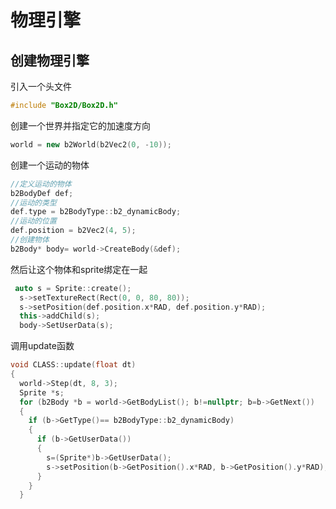 # 物理引擎

## 创建物理引擎

引入一个头文件

```cpp
#include "Box2D/Box2D.h"
```

创建一个世界并指定它的加速度方向

```cpp
world = new b2World(b2Vec2(0, -10));
```

创建一个运动的物体

```cpp
//定义运动的物体
b2BodyDef def;
//运动的类型
def.type = b2BodyType::b2_dynamicBody;
//运动的位置
def.position = b2Vec2(4, 5);
//创建物体
b2Body* body= world->CreateBody(&def);
```

然后让这个物体和sprite绑定在一起

```cpp
 auto s = Sprite::create();
  s->setTextureRect(Rect(0, 0, 80, 80));
  s->setPosition(def.position.x*RAD, def.position.y*RAD);
  this->addChild(s);
  body->SetUserData(s);
```

调用update函数

```cpp
void CLASS::update(float dt)
{
  world->Step(dt, 8, 3);
  Sprite *s;
  for (b2Body *b = world->GetBodyList(); b!=nullptr; b=b->GetNext())
  {
	if (b->GetType()== b2BodyType::b2_dynamicBody)
	{
	  if (b->GetUserData())
	  {
		s=(Sprite*)b->GetUserData();
		s->setPosition(b->GetPosition().x*RAD, b->GetPosition().y*RAD);
	  }
	}
  }
```





